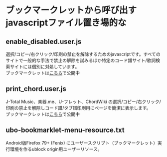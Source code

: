 # ブックマークレットから呼び出すjavascriptファイル置き場的な

## enable_disabled.user.js
選択/コピー/右クリック/印刷の禁止を解除するためのjavascriptです。すべてのサイトで一般的な手法で禁止の解除を試みるほか特定のコード譜サイト/歌詞検索サイトには個別に対処しています。  
ブックマークレットは[こちら](https://yomahigoto.blogspot.com/2017/10/firefox54-chrome61-ie11-edge40-v.html)で公開中

## print_chord.user.js

J-Total Music、楽器.me、U-フレット、ChordWiki の選択/コピー/右クリック/印刷の禁止を解除しコード譜/タブ譜印刷用にページを簡潔に表示します。  
ブックマークレットは[こちら](https://yomahigoto.blogspot.com/2017/10/androidfirefox.html)で公開中

## ubo-bookmarklet-menu-resource.txt

Android版Firefox 79+ (Fenix) にユーザースクリプト（ブックマークレット）実行環境を作るublock origin用ユーザーリソース。 
<!--  
作成した背景やごくいい加減な使い方の説明は[こちら](https://yomahigoto.blogspot.com/2020/09/android-firefox-79-fenix.html)  
-->


